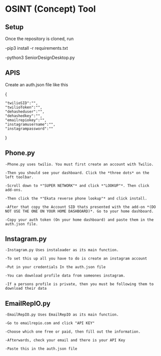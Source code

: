# OSINT (Concept) Tool

## Setup

Once the repository is cloned, run 

-pip3 install -r requirements.txt



-python3 SeniorDesignDesktop.py



## APIS

Create an auth.json file like this

{
    
    "twilioSID":"",
    "twilioToken":"",
    "dehasheduser":"",
    "dehashedkey":"",
    "emailrepiokey":"",
    "instagramusername":"",
    "instagrampassword":""


}



## Phone.py
```
-Phone.py uses twilio. You must first create an account with Twilio. 

-Then you should see your dashboard. Click the *three dots* on the left toolbar.

-Scroll down to *"SUPER NETWORK"* and click *"LOOKUP"*. Then click add-ons.

-Then click the *"Ekata reverse phone lookup"* and click install.

-After that copy the Account SID thats presented with the add-on *(DO NOT USE THE ONE ON YOUR HOME DASHBOARD)*. Go to your home dashboard.

-Copy your auth token (On your home dashboard) and paste them in the auth.json file.
```


## Instagram.py
```
-Instagram.py Uses instaloader as its main function.

-To set this up all you have to do is create an instagram account 

-Put in your credentials In the auth.json file

-You can download profile data from someones instagram. 

-If a persons profile is private, then you must be following them to download their data
```


## EmailRepIO.py
```
-EmailRepIO.py Uses EmailRepIO as its main function.

-Go to emailrepio.com and click "API KEY"

-Choose which one free or paid, then fill out the information.

-Afterwards, check your email and there is your API Key

-Paste this in the auth.json file
```